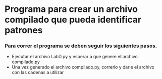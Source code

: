 # Programa para crear un archivo compilado que pueda identificar patrones

### Para correr el programa se deben seguir los siguientes pasos.

- Ejecutar el archivo LabD.py y esperar a que genere el archivo compilado.py
- Una vez generado el archivo compilado.py, correrlo y darle el archivo con las cadenas a utilizar
